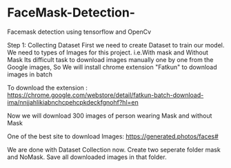 # FaceMask-Detection-
Facemask detection using tensorflow and OpenCv

Step 1: Collecting Dataset 
First we need to create Dataset to train our model.
We need to types of Images for this project. i.e.With mask and Without Mask 
Its difficult task to download images manually one by one from the Google images,
So We will install chrome extension "Fatkun" to download images in batch 

To download the extension : https://chrome.google.com/webstore/detail/fatkun-batch-download-ima/nnjjahlikiabnchcpehcpkdeckfgnohf?hl=en

Now we will download 300 images of person wearing Mask and without Mask 

One of the best site to download Images: https://generated.photos/faces#

We are done with Dataset Collection now.
Create two seperate folder mask and NoMask. Save all downloaded images in that folder. 


